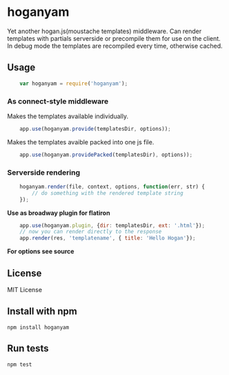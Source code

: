 # hoganyam
Yet another hogan.js(moustache templates) middleware. Can render templates with partials serverside or precompile them for use on the client. In debug mode the templates are recompiled every time, otherwise cached.

## Usage
``` js
    var hoganyam = require('hoganyam');
```

### As connect-style middleware

Makes the templates available individually.
``` js
    app.use(hoganyam.provide(templatesDir, options));
```

Makes the templates avaible packed into one js file.
``` js
    app.use(hoganyam.providePacked(templatesDir), options));
```

### Serverside rendering

``` js
    hoganyam.render(file, context, options, function(err, str) {
        // do something with the rendered template string
    });
```

**Use as broadway plugin for flatiron**
``` js
    app.use(hoganyam.plugin, {dir: templatesDir, ext: '.html'});
    // now you can render directly to the response
    app.render(res, 'templatename', { title: 'Hello Hogan'});
```

**For options see source**

## License
MIT License

## Install with npm
    npm install hoganyam

## Run tests
    npm test